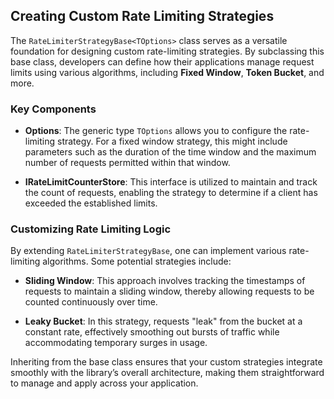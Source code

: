 ## Creating Custom Rate Limiting Strategies

The `RateLimiterStrategyBase<TOptions>` class serves as a versatile foundation for designing custom rate-limiting strategies. By subclassing this base class, developers can define how their applications manage request limits using various algorithms, including **Fixed Window**, **Token Bucket**, and more.

### Key Components

- **Options**: The generic type `TOptions` allows you to configure the rate-limiting strategy. For a fixed window strategy, this might include parameters such as the duration of the time window and the maximum number of requests permitted within that window.
  
- **IRateLimitCounterStore**: This interface is utilized to maintain and track the count of requests, enabling the strategy to determine if a client has exceeded the established limits.

### Customizing Rate Limiting Logic

By extending `RateLimiterStrategyBase`, one can implement various rate-limiting algorithms. Some potential strategies include:

- **Sliding Window**: This approach involves tracking the timestamps of requests to maintain a sliding window, thereby allowing requests to be counted continuously over time.

- **Leaky Bucket**: In this strategy, requests "leak" from the bucket at a constant rate, effectively smoothing out bursts of traffic while accommodating temporary surges in usage.

Inheriting from the base class ensures that your custom strategies integrate smoothly with the library’s overall architecture, making them straightforward to manage and apply across your application.